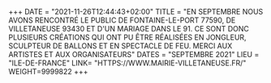 +++
DATE = "2021-11-26T12:44:43+02:00"
TITLE = "EN SEPTEMBRE NOUS AVONS RENCONTRÉ LE PUBLIC DE FONTAINE-LE-PORT 77590, DE VILLETANEUSE 93430 ET D'UN MARIAGE DANS LE 91. CE SONT DONC PLUSIEURS CRÉATIONS QUI ONT PU ÊTRE RÉALISÉES EN JONGLEUR, SCULPTEUR DE BALLONS ET EN SPECTACLE DE FEU. MERCI AUX ARTISTES ET AUX ORGANISATEURS"
DATES = "SEPTEMBRE 2021"
LIEU = "ILE-DE-FRANCE"
LINK= "HTTPS://WWW.MAIRIE-VILLETANEUSE.FR/"
WEIGHT=9999822
+++

